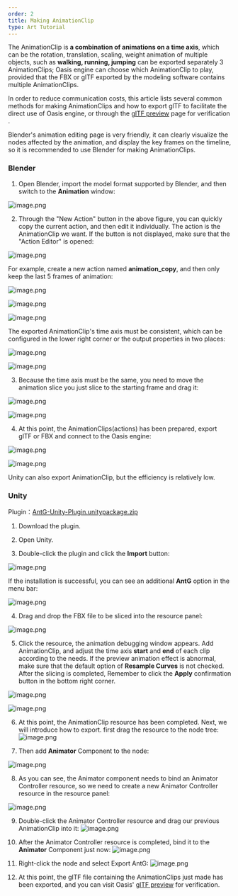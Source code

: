 ```yaml
---
order: 2
title: Making AnimationClip
type: Art Tutorial
---
```


The AnimationClip is **a combination of animations on a time axis**, which can be the rotation, translation, scaling, weight animation of multiple objects, such as **walking, running, jumping** can be exported separately 3 AnimationClips; Oasis engine can choose which AnimationClip to play, provided that the FBX or glTF exported by the modeling software contains multiple AnimationClips.

In order to reduce communication costs, this article lists several common methods for making AnimationClips and how to export glTF to facilitate the direct use of Oasis engine, or through the [glTF preview](https://oasisengine.cn/gltf-viewer) page for verification .

Blender's animation editing page is very friendly, it can clearly visualize the nodes affected by the animation, and display the key frames on the timeline, so it is recommended to use Blender for making AnimationClips.

### Blender

1. Open Blender, import the model format supported by Blender, and then switch to the **Animation** window:
   
![image.png](https://gw.alipayobjects.com/zos/OasisHub/6922d329-6cfa-473d-9fd1-312592e7c307/1622617152228-2c30967c-9203-4ad2-b239-6033cb004bc3.png)

2. Through the "New Action" button in the above figure, you can quickly copy the current action, and then edit it individually. The action is the AnimationClip we want. If the button is not displayed, make sure that the "Action Editor" is opened:

![image.png](https://gw.alipayobjects.com/zos/OasisHub/53cc73a1-17b2-4a4f-ad42-9a8b059fb69c/1622617514416-e0b83cd6-439f-4003-aa23-f85ca0df04dc.png)

For example, create a new action named **animation_copy**, and then only keep the last 5 frames of animation:

![image.png](https://gw.alipayobjects.com/zos/OasisHub/fd120209-32a2-4fa1-96d1-a0a1c5c15e25/1622617643472-17314b46-06a6-4368-952a-416814227566.png)

![image.png](https://gw.alipayobjects.com/zos/OasisHub/02947e43-737d-4a56-87e3-e4eda2c4f6d3/1622617795573-fb73aeec-fbb0-4851-9f8a-1a1909b789d8.png)

![image.png](https://gw.alipayobjects.com/zos/OasisHub/5a3b2f6c-3700-4f7e-b187-3863314e416b/1622617813768-69bf92bc-ec55-4b00-9ff8-b7ce324e9526.png)

The exported AnimationClip's time axis must be consistent, which can be configured in the lower right corner or the output properties in two places:

![image.png](https://gw.alipayobjects.com/zos/OasisHub/7158a90b-480a-4e24-9be1-5152d9fdf21d/1622617921344-b032018a-3e07-4189-99f6-f76a1157cc85.png)

![image.png](https://gw.alipayobjects.com/zos/OasisHub/7346a75e-4303-4818-b629-ab6c7fadd539/1622617946932-c561c4c6-0f30-466e-859a-f948de54541c.png)

3. Because the time axis must be the same, you need to move the animation slice you just slice to the starting frame and drag it:

![image.png](https://gw.alipayobjects.com/zos/OasisHub/e8dea5bf-3d29-4ebc-8cde-e44813174639/1622618070076-2d006e34-9dcc-4ead-b97c-c86398b63ba4.png)

![image.png](https://gw.alipayobjects.com/zos/OasisHub/b973b5bf-2068-4e79-ac74-f200c2cf15d4/1622618030553-ac8afb11-cfea-48b7-82e1-9ca1243af167.png)

4. At this point, the AnimationClips(actions) has been prepared, export glTF or FBX and connect to the Oasis engine:

![image.png](https://gw.alipayobjects.com/zos/OasisHub/9e29488b-bbb7-45e7-9385-142b399e39f5/1622618144473-9b9c24eb-2186-408f-8b75-ee41c2bf9dbd.png)

![image.png](https://gw.alipayobjects.com/zos/OasisHub/8013e335-ea1d-4e04-884b-766385810525/1622618286939-c987bfa3-b6a7-46eb-b9cf-f3a7da86bb83.png)

Unity can also export AnimationClip, but the efficiency is relatively low.

### Unity

Plugin：[AntG-Unity-Plugin.unitypackage.zip](https://www.yuque.com/attachments/yuque/0/2021/zip/381718/1622541632701-4f33e890-5295-4430-8798-d979b8df504f.zip?_lake_card=%7B%22src%22%3A%22https%3A%2F%2Fwww.yuque.com%2Fattachments%2Fyuque%2F0%2F2021%2Fzip%2F381718%2F1622541632701-4f33e890-5295-4430-8798-d979b8df504f.zip%22%2C%22name%22%3A%22AntG-Unity-Plugin.unitypackage.zip%22%2C%22size%22%3A490677%2C%22type%22%3A%22application%2Fzip%22%2C%22ext%22%3A%22zip%22%2C%22status%22%3A%22done%22%2C%22taskId%22%3A%22u4c98eaae-9ce5-43c7-ae94-c26f4ce0c0f%22%2C%22taskType%22%3A%22upload%22%2C%22id%22%3A%22uef3d6075%22%2C%22card%22%3A%22file%22%7D)

1. Download the plugin.

2. Open Unity.

3. Double-click the plugin and click the **Import** button:
   
![image.png](https://gw.alipayobjects.com/zos/OasisHub/a44674c8-b105-4bfe-b128-46f4685a9758/1622551409520-2797ff27-65e9-4360-aa67-6d8438ec46f7.png)

If the installation is successful, you can see an additional **AntG** option in the menu bar:

![image.png](https://gw.alipayobjects.com/zos/OasisHub/aca2c330-4b8b-44ca-b641-f245b8667e96/1622551587689-1f963ad1-2530-4d5a-b312-25a87e7b99e0.png)

4. Drag and drop the FBX file to be sliced into the resource panel:

![image.png](https://gw.alipayobjects.com/zos/OasisHub/07feeb22-1cf0-400f-a4d3-3e7f7e45ec5d/1622551819216-1fecbc86-c8e8-4416-82d5-20cd63094fd4.png)

5. Click the resource, the animation debugging window appears. Add AnimationClip, and adjust the time axis **start** and **end** of each clip according to the needs. If the preview animation effect is abnormal, make sure that the default option of **Resample Curves** is not checked. After the slicing is completed, Remember to click the **Apply** confirmation button in the bottom right corner.

![image.png](https://gw.alipayobjects.com/zos/OasisHub/f0de175b-3f2a-4b12-9e45-11df7acfa183/1622552141748-0151be0c-4f6c-40ee-9071-c7bddbc9eb0c.png)

![image.png](https://gw.alipayobjects.com/zos/OasisHub/b7d9d6b0-cd94-4151-b4c4-06b4102bd656/1622552692349-5551e817-70b5-4093-9b40-b9a7dd45c365.png)

6. At this point, the AnimationClip resource has been completed. Next, we will introduce how to export. first drag the resource to the node tree:
![image.png](https://gw.alipayobjects.com/zos/OasisHub/5a82bdcb-b1c2-4dfd-942d-85cf441958bd/1622552417304-8b1f1b7b-d99f-47d7-925f-5a70468d4a3e.png)

7. Then add **Animator** Component to the node:

![image.png](https://gw.alipayobjects.com/zos/OasisHub/34102994-c037-4ad7-be0a-941c24f1347f/1622552470594-9e7df115-24c6-4a16-9a64-a7c28206900e.png)

8. As you can see, the Animator component needs to bind an Animator Controller resource, so we need to create a new Animator Controller resource in the resource panel:

![image.png](https://gw.alipayobjects.com/zos/OasisHub/1d27fbf5-b2a7-4ee8-869d-5ef409e21fe3/1622552588576-858cb05e-f340-4005-885e-429bbb957403.png)

9. Double-click the Animator Controller resource and drag our previous AnimationClip into it:
![image.png](https://gw.alipayobjects.com/zos/OasisHub/135c7ec7-c688-4324-9226-b684a09fec23/1622552779345-91dcf315-cb56-48a5-9f05-86504a59268a.png)

10. After the Animator Controller resource is completed, bind it to the  **Animator** Component just now:
![image.png](https://gw.alipayobjects.com/zos/OasisHub/af7a3e74-162c-4c63-b737-09553e8441ad/1622552894104-3693f7fe-2c4d-4dc1-8413-3a3391e11984.png)

11. Right-click the node and select Export AntG:
![image.png](https://gw.alipayobjects.com/zos/OasisHub/1bfefe2b-ca58-4cca-a091-9efe8028a4df/1622552925151-16b86fcc-4680-4611-aa32-d3697bbe5086.png)

1.  At this point, the glTF file containing the AnimationClips just made has been exported, and you can visit Oasis' [glTF preview](https://oasisengine.cn/gltf-viewer) for verification.
